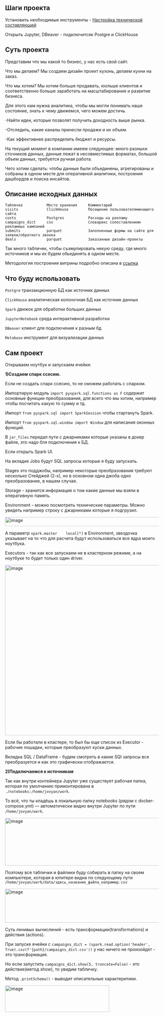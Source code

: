 ## Шаги проекта

Установить необходимые инструменты - [Настройка технической составляющей](https://github.com/erohin94/Spark-Data-mart/blob/main/SETUP_V2.md)

Открыть Jupyter, DBeaver - подключитсяк Postgre и ClickHouse

## Суть проекта

Представим что мы какой то бизнес, у нас есть свой сайт.

Что мы делаем? Мы создаем дизайн проект кухонь, делаем кухни на заказ.

Что мы хотим? Мы хотим больше продавать, юольше клиентов и соответственно больше заработать на масштабирование и развитие бизнеса.

Для этого нам нужна аналитика, чтобы мы могли понимать наше состояние, знать к чему движемся, чего можем достичь.

-Найти идеи, которые позволят получить доходность выше рынка.

-Отследить, какие каналы принесли продажи и их объем.

-Как эффективнее распределить бюджет и ресурсы.

На текущий момент в компании имеем следующее: много разныхи сточников данных, данные лежат в несовместимых форматах, большой объем данных, требуется ручная работа.

Чего хотим сделать: чтобы данные были объединены, агрегированы и собраны в одном месте для оперативной аналитики, построения дашбордов и поиска инсайтов.

## Описание исходных данных

```
Табличка           Место хранения     Комментарий
visits             ClickHouse         Посещение пользователяминашего сайта
costs              Postgres           Расходы на рекламу
campaigns_dict     csv                Словарикс сопоставлением рекламных кампаний
submits            parquet            Заполненные формы на сайте для заявки/обратного звонка
deals              parquet            Заказанные дизайн-проекты
```

Так много табличек, чтобы съэмулировать некую среду, где много источников и мы их будем обьединять в одном месте.

Методология построения витрины подробно описана в [ссылка](https://github.com/erohin94/Spark-Data-mart/blob/main/Methodology.md)

## Что буду использовать

`Postgre` транзакционную БД как источник данных 

`ClickHouse` аналитическая колоночная БД как источник данных

`Spark` движок для обработки больших данных

`JupyterNotebook` среда интерактивной разработки

`DBeaver` клиент для подключения к разным бд

`Metabase` инструмент для визуализации данных

## Сам проект

Открываем ноутбук и запускаем ячейки:

**1)Создаем спарк ссесию.**

Если не создать спарк ссесию, то не сможем работать с спарком.

Импортирую модуль `import pyspark.sql.functions as F` содержит основные функции преобразования, для всего что мы хотим, например чтобы посчитать какую то сумму и тд.

Импорт `from pyspark.sql import SparkSession` чтобы стартануть Spark.

Импорт `from pyspark.sql.window import Window` для написания оконных функций.

В `jar_files` передал пути с джарниками которые указаны в докер файле, это надо бля подключения к БД. 

Если открыть Spark UI. 

На вкладке Jobs будут SQL запросы которые я буду запускать.

Stages это подджобы, например некоторые преобразования требуют несколько Стейджей (2-х), но в основном одна джоба одно преобразование, в нашем случае.

Storage - хранится информация о том какие данные мы взяли в оперативную память.

Environment - можно посмотреть технические параметры. Можно увидеть например строку с джарниками которые я подгрузил.

<img width="1568" height="30" alt="image" src="https://github.com/user-attachments/assets/d6a4a019-fe7d-4a91-92d8-fb351a05b48e" />

А параметр `spark.master	local[*]` в Environment, звездочка указывает на то что для расчета будут использоваться все ядра моего ноутбука.

Executors - так как все запускаем не в кластерном режиме, а на ноутбуке то будет только один driver.

<img width="1901" height="558" alt="image" src="https://github.com/user-attachments/assets/c2fdca69-d5b3-4662-983d-a38153c0bfc2" />

Если бы работали в кластере, то был бы еще список из Executor - рабочие лошадки, которые преобразуют куски данных.

Вкладка SQL / DataFrame - будем смотреть в какие SQl запросы все преобразуется и как это графически отображается.


**2)Подключаемся к источникам**

Так как внутри контейнера Jupyter уже существует рабочая папка, которая по умолчанию примонтирована в `./notebooks:/home/jovyan/work`. 

То всё, что ты кладёшь в локальную папку notebooks (рядом с docker-compose.yml) — автоматически видно внутри Jupyter по пути `/home/jovyan/work`.

<img width="645" height="156" alt="image" src="https://github.com/user-attachments/assets/d0768cd4-6b09-43f2-abf0-5b526ee472fc" />

Поэтому все таблички и файлики буду собирать в папку на своем компьютере, которая в юпитере видна по следующему пути `/home/jovyan/work/data/здесь_название_файла_например.csv`

<img width="633" height="111" alt="image" src="https://github.com/user-attachments/assets/9c7bf506-2e2a-4725-b4c3-219568aa613f" />

Суть ленивых вычислений - есть трансформации(transformations) и действия (actions).

При запуске ячейки с `campaigns_dict = (spark.read.option('header', True).csv(f'{path}/campaigns_dict.csv'))` у нас ничего не произойдет - это трансформация.

Но если запустить `campaigns_dict.show(5, truncate=False)` - это действие(метод show), то увидим табличку.

Метод `.printSchema()` - выводит описательные характеритики.

<img width="341" height="87" alt="image" src="https://github.com/user-attachments/assets/c95a56fa-1ef8-496d-873d-463533b0733c" />

